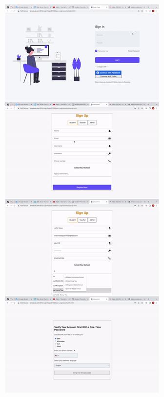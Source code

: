 ![](Stemkasa-login1.gif)
![](Stemkasa-login2.gif)
![](Stemkasa-login3.gif)
![](Stemkasa-login4.gif)

